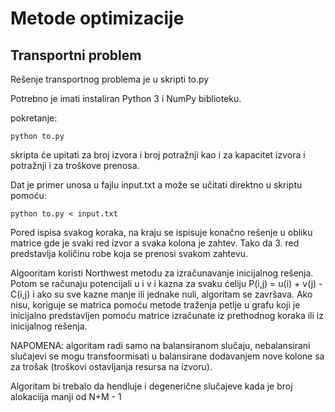 
Metode optimizacije
======================

Transportni problem
---------------------

Rešenje transportnog problema je u skripti to.py 

Potrebno je imati instaliran Python 3 i NumPy biblioteku.

pokretanje:

    python to.py 

skripta će upitati za broj izvora i broj potražnji kao i za kapacitet izvora i potražnji i za troškove prenosa. 

Dat je primer unosa u fajlu input.txt a može se učitati direktno u skriptu pomoću:

    python to.py < input.txt

Pored ispisa svakog koraka, na kraju se ispisuje konačno rešenje u obliku matrice gde je svaki red izvor a svaka kolona je zahtev. Tako da 3. red predstavlja količinu robe koja se prenosi svakom zahtevu. 

Algooritam koristi Northwest metodu za izračunavanje inicijalnog rešenja. Potom se računaju potencijali u i v i kazna za svaku ćeliju P(i,j) = u(i) + v(j) - C(i,j) i ako su sve kazne manje ili jednake nuli, algoritam se završava. Ako nisu, koriguje se matrica pomoću metode traženja petlje u grafu koji je inicijalno predstavljen pomoću matrice izračunate iz prethodnog koraka ili iz inicijalnog rešenja. 

NAPOMENA: algoritam radi samo na balansiranom slučaju, nebalansirani slučajevi se mogu transfoormisati u balansirane dodavanjem nove kolone sa za trošak (troškovi ostavljanja resursa na izvoru). 

Algoritam bi trebalo da hendluje i degenerične slučajeve kada je broj alokaciija manji od N+M - 1